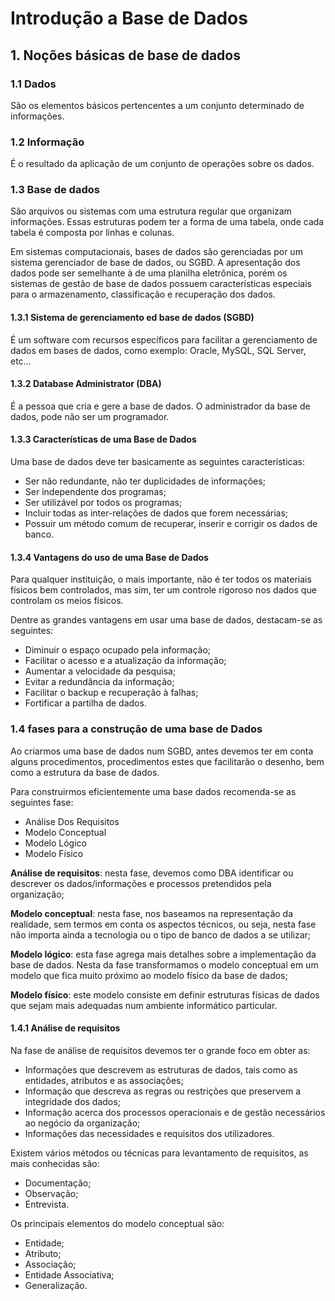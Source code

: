 # Introdução a Base de Dados

## 1. Noções básicas de base de dados

### 1.1 Dados

São os elementos básicos pertencentes a um conjunto determinado de informações.

### 1.2 Informação

É o resultado da aplicação de um conjunto de operações sobre os dados.

### 1.3 Base de dados

São arquivos ou sistemas com uma estrutura regular que organizam informações. Essas estruturas podem ter a forma de uma tabela, onde cada tabela é composta por linhas e colunas.

Em sistemas computacionais, bases de dados são gerenciadas por um sistema gerenciador de base de dados, ou SGBD. A apresentação dos dados pode ser semelhante à de uma planilha eletrônica, porém os sistemas de gestão de base de dados possuem características especiais para o armazenamento, classificação e recuperação dos dados.

#### 1.3.1 Sistema de gerenciamento ed base de dados (SGBD)

É um software com recursos específicos para facilitar a gerenciamento de dados em bases de dados, como exemplo: Oracle, MySQL, SQL Server, etc…

#### 1.3.2 Database Administrator (DBA)

É a pessoa que cria e  gere a base de dados. O administrador da base de dados, pode não ser um programador.

#### 1.3.3 Características de uma Base de Dados

Uma base de dados deve ter basicamente as seguintes características:
- Ser não redundante, não ter duplicidades de informações;
- Ser independente dos programas;
- Ser utilizável por  todos os programas;
- Incluir todas as inter-relações de dados que forem necessárias;
- Possuir um método comum de recuperar, inserir e corrigir os dados de banco.

#### 1.3.4 Vantagens do uso de uma Base de Dados
Para qualquer instituição, o mais importante, não é ter todos os materiais físicos bem controlados, mas sim, ter um controle rigoroso nos dados que controlam os meios físicos.

Dentre as grandes vantagens em usar uma base de dados, destacam-se as seguintes:
- Diminuir o espaço ocupado pela informação;
- Facilitar o acesso e a atualização da informação;
- Aumentar a velocidade da pesquisa;
- Evitar a redundância da informação;
- Facilitar o backup e recuperação à falhas;
- Fortificar a partilha de dados.

### 1.4 fases para a construção de uma base de Dados

Ao criarmos uma base de dados num SGBD, antes devemos ter em conta alguns procedimentos, procedimentos estes que facilitarão o desenho, bem como a estrutura da base de dados.

Para construirmos eficientemente uma base dados recomenda-se as seguintes fase:
- Análise Dos Requisitos
- Modelo Conceptual
- Modelo Lógico
- Modelo Físico

**Análise de requisitos**: nesta fase, devemos como DBA identificar ou descrever os dados/informações e processos pretendidos pela organização;

**Modelo conceptual**: nesta fase, nos baseamos na  representação da realidade, sem termos em conta os aspectos técnicos, ou seja, nesta fase não importa ainda a tecnologia ou o tipo de banco de dados a se utilizar;

**Modelo lógico**: esta fase agrega mais detalhes sobre a implementação da base de dados. Nesta da fase transformamos o modelo conceptual em um modelo que fica muito próximo ao modelo físico da base de dados;

**Modelo físico**: este modelo consiste em definir estruturas físicas de dados que sejam mais adequadas num ambiente informático particular. 

#### 1.4.1 Análise de requisitos

Na fase de análise de requisitos devemos ter o grande foco em obter as:
- Informações que descrevem as estruturas de dados, tais como as entidades, atributos e as associações;
- Informação que descreva as regras ou restrições que preservem a integridade dos dados;
- Informação acerca dos processos operacionais e de gestão necessários ao negócio da organização;
- Informações das necessidades e requisitos dos utilizadores.

Existem vários métodos ou técnicas para levantamento de requisitos, as mais conhecidas são:
- Documentação;
- Observação;
- Entrevista.

Os principais elementos do modelo conceptual são:
- Entidade;
- Atributo;
- Associação;
- Entidade Associativa;
- Generalização.
